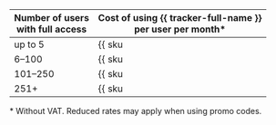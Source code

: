 | Number of users <br>with full access | Cost of using {{ tracker-full-name }} <br>per user per month* |
| ----- | ----- |
| up to 5 | {{ sku|USD|b2b.tracker.license.v1|string }} |
| 6–100 | {{ sku|USD|b2b.tracker.license.v1|pricingRate.6|string }} (including first 5) |
| 101–250 | {{ sku|USD|b2b.tracker.license.v1|pricingRate.100|string }} |
| 251+ | {{ sku|USD|b2b.tracker.license.v1|pricingRate.250|string }} |

\* Without VAT. Reduced rates may apply when using promo codes.